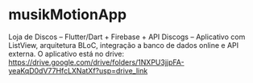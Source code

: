 # musikMotionApp
Loja de Discos – Flutter/Dart + Firebase + API Discogs – Aplicativo com ListView, arquitetura BLoC, integração a banco de dados online e API externa. O aplicativo está no drive: https://drive.google.com/drive/folders/1NXPU3jjpFA-yeaKqD0dV77HfcLXNatXf?usp=drive_link
